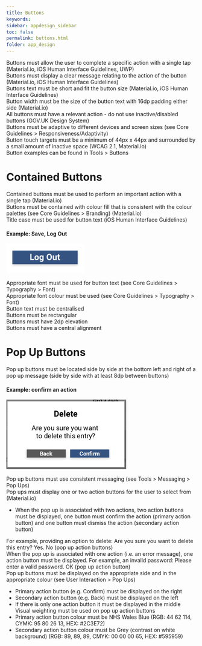 ```yaml
---
title: Buttons 
keywords:
sidebar: appdesign_sidebar
toc: false
permalink: buttons.html
folder: app_design 
---
```

Buttons must allow the user to complete a specific action with a single tap (Material.io, iOS Human Interface Guidelines, UWP)  
Buttons must display a clear message relating to the action of the button (Material.io, iOS Human Interface Guidelines)  
Buttons text must be short and fit the button size (Material.io, iOS Human Interface Guidelines)  
Button width must be the size of the button text with 16dp padding either side (Material.io)  
All buttons must have a relevant action - do not use inactive/disabled buttons (GOV.UK Design System)  
Buttons must be adaptive to different devices and screen sizes (see Core Guidelines > Responsiveness/Adaptivity)  
Button touch targets must be a minimum of 44px x 44px and surrounded by a small amount of inactive space (WCAG 2.1, Material.io)  
Button examples can be found in Tools > Buttons  

# Contained Buttons
Contained buttons must be used to perform an important action with a single tap (Material.io)  
Buttons must be contained with colour fill that is consistent with the colour palettes (see Core Guidelines > Branding) (Material.io)  
Title case must be used for button text (iOS Human Interface Guidelines)  

#### Example: Save, Log Out  

<img src="/images/examples/design-standards-navigation-buttons-logout.png">

Appropriate font must be used for button text (see Core Guidelines > Typography > Font)  
Appropriate font colour must be used (see Core Guidelines > Typography > Font)  
Button text must be centralised  
Buttons must be rectangular  
Buttons must have 2dp elevation  
Buttons must have a central alignment  

# Pop Up Buttons

Pop up buttons must be located side by side at the bottom left and right of a pop up message (side by side with at least 8dp between buttons)  

#### Example: confirm an action 
<img src="/images/examples/design-standards-navigation-buttons-popup-example.png">

Pop up buttons must use consistent messaging (see Tools > Messaging > Pop Ups)  
Pop ups must display one or two action buttons for the user to select from (Material.io)  
* When the pop up is associated with two actions, two action buttons must be displayed, one button must confirm the action (primary action button) and one button must dismiss the action (secondary action button)

For example, providing an option to delete: Are you sure you want to delete this entry? Yes. No (pop up action buttons)  
When the pop up is associated with one action (i.e. an error message), one action button must be displayed. For example, an invalid password: Please enter a valid password. OK (pop up action button)  
Pop up buttons must be displayed on the appropriate side and in the appropriate colour (see User Interaction > Pop Ups)  
* Primary action button (e.g. Confirm) must be displayed on the right  
* Secondary action button (e.g. Back) must be displayed on the left  
* If there is only one action button it must be displayed in the middle  
Visual weighting must be used on pop up action buttons  
* Primary action button colour must be NHS Wales Blue (RGB: 44 62 114, CYMK: 95 80 26 13, HEX: #2C3E72)
* Secondary action button colour must be Grey (contrast on white background) (RGB: 89, 89, 89, CMYK: 00 00 00 65, HEX: #595959)